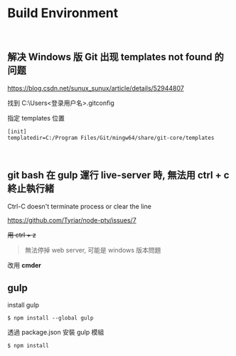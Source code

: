 # Build Environment

<br />

## 解决 Windows 版 Git 出现 templates not found 的问题

https://blog.csdn.net/sunux_sunux/article/details/52944807

找到 C:\Users\<登录用户名>\.gitconfig

指定 templates 位置

```
[init]  
templatedir=C:/Program Files/Git/mingw64/share/git-core/templates  
```

<br />

## git bash 在 gulp 運行 live-server 時, 無法用 ctrl + c 終止執行緒

Ctrl-C doesn't terminate process or clear the line

https://github.com/Tyriar/node-pty/issues/7

~~用 ctrl + z~~
> 無法停掉 web server, 可能是 windows 版本問題

改用 **cmder**

## gulp

install gulp
```
$ npm install --global gulp
```

透過 package.json 安裝 gulp 模組

```
$ npm install
```
